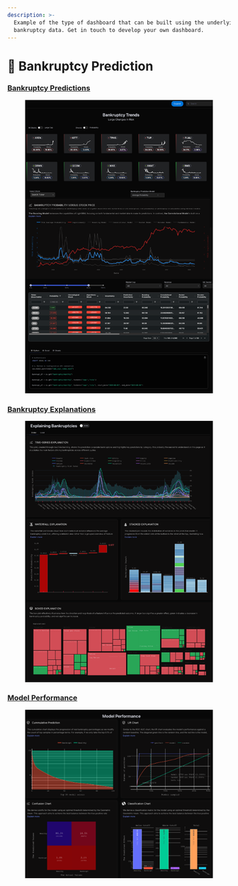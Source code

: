 ```yaml
---
description: >-
  Example of the type of dashboard that can be built using the underlying
  bankruptcy data. Get in touch to develop your own dashboard.
---
```


# 🔰 Bankruptcy Prediction

### [Bankruptcy Predictions](https://sov.ai/app/get/bankruptcies/predictions)

<figure><img src="../.gitbook/assets/bankruptcy_one.png" alt=""><figcaption></figcaption></figure>

### [Bankruptcy Explanations](https://sov.ai/app/get/bankruptcies/explanation)

<figure><img src="../.gitbook/assets/bankruptcy_2 (2).png" alt=""><figcaption></figcaption></figure>

### [Model Performance](https://sov.ai/app/get/bankruptcies/performance)

<figure><img src="../.gitbook/assets/SOVAI.png" alt=""><figcaption></figcaption></figure>
